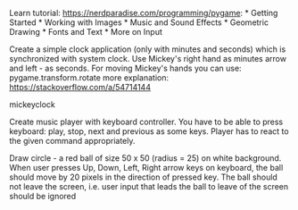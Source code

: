 Learn tutorial: https://nerdparadise.com/programming/pygame: * Getting Started * Working with Images * Music and Sound Effects * Geometric Drawing * Fonts and Text * More on Input

Create a simple clock application (only with minutes and seconds) which is synchronized with system clock. Use Mickey's right hand as minutes arrow and left - as seconds. For moving Mickey's hands you can use: pygame.transform.rotate more explanation: https://stackoverflow.com/a/54714144

mickeyclock


Create music player with keyboard controller. You have to be able to press keyboard: play, stop, next and previous as some keys. Player has to react to the given command appropriately.

Draw circle - a red ball of size 50 x 50 (radius = 25) on white background. When user presses Up, Down, Left, Right arrow keys on keyboard, the ball should move by 20 pixels in the direction of pressed key. The ball should not leave the screen, i.e. user input that leads the ball to leave of the screen should be ignored